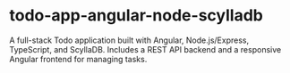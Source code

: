 # todo-app-angular-node-scylladb
A full-stack Todo application built with Angular, Node.js/Express, TypeScript, and ScyllaDB. Includes a REST API backend and a responsive Angular frontend for managing tasks.
